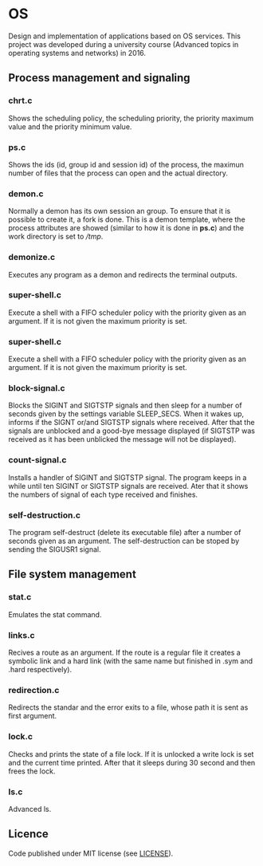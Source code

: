 # OS

Design and implementation of applications based on OS services. This project was developed during a university course (Advanced topics in operating systems and networks) in 2016.
 
 
 
## Process management and signaling 


### chrt.c

Shows the scheduling policy, the scheduling priority, the priority maximum value and the priority minimum value.

 
### ps.c

Shows the ids (id, group id and session id) of the process, the maximun number of files that the process can open and the actual directory.


### demon.c

Normally a demon has its own session an group. To ensure that it is possible to create it, a fork is done. This is a demon template, where the process attributes are showed (similar to how it is done in **ps.c**) and the work directory is set to */tmp*.


### demonize.c

Executes any program as a demon and redirects the terminal outputs.


### super-shell.c

Execute a shell with a FIFO scheduler policy with the priority given as an argument. If it is not given the maximum priority is set.


### super-shell.c

Execute a shell with a FIFO scheduler policy with the priority given as an argument. If it is not given the maximum priority is set.


### block-signal.c

Blocks the SIGINT and SIGTSTP signals and then sleep for a number of seconds given by the settings variable SLEEP_SECS. When it wakes up, informs if the SIGNT or/and SIGTSTP signals where received. After that the signals are unblocked and a  good-bye message displayed (if SIGTSTP was received as it has been unblicked the message will not be displayed).


### count-signal.c

Installs a handler of SIGINT and SIGTSTP signal. The program keeps in a while until ten SIGINT or SIGTSTP signals are received. Ater that it shows the numbers of signal of each type received and finishes.


### self-destruction.c

The program self-destruct (delete its executable file) after a number of seconds given as an argument. The self-destruction can be stoped by sending the SIGUSR1 signal.


## File system management 


### stat.c

Emulates the stat command.


### links.c

Recives a route as an argument. If the route is a regular file it creates a symbolic link and a hard link (with the same name but finished in .sym and .hard respectively). 


### redirection.c

Redirects the standar and the error exits to a file, whose path it is sent as first argument.


### lock.c

Checks and prints the state of a file lock. If it is unlocked a write lock is set and the current time printed. After that it sleeps during 30 second and then frees the lock.


### ls.c

Advanced ls.



## Licence

Code published under MIT license (see [LICENSE](LICENSE)).